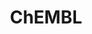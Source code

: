 ---
bigquery: https://console.cloud.google.com/bigquery?p=patents-public-data&d=ebi_chembl&page=dataset
citation: '"The ChEMBL database in 2017." Anna Gaulton, Anne Hersey, Michał Nowotka,
  A Patrícia Bento, Jon Chambers, David Mendez, Prudence Mutowo, Francis Atkinson,
  Louisa J Bellis, Elena Cibrián-Uhalte, Mark Davies, Nathan Dedman, Anneli Karlsson,
  María Paula Magariños, John P Overington, George Papadatos, Ines Smit, Andrew R
  Leach Nucleic acids Research (2017) 45 (Database Issue), D945-D954'
contributors: European Bioinformatics Institute
cost: None
description: ChEMBL Data is a manually curated database of small molecules used in
  drug discovery, including information about existing patented drugs.
documentation: 'schema: https://www.ebi.ac.uk/chembl/db_schema


  '
last_edit: Mon, 04 Apr 2022 19:07:30 GMT
location: https://console.cloud.google.com/marketplace/product/google_patents_public_datasets/chembl
maintained_by: EMBL-EBI, an outstation of European Molecular Biology Laboratory
related_publications: '

  ChEMBL: towards direct deposition of bioassay data.


  Mendez D, Gaulton A, Bento AP, Chambers J, De Veij M, Félix E, Magariños MP, Mosquera
  JF, Mutowo P, Nowotka M, Gordillo-Marañón M, Hunter F, Junco L, Mugumbate G, Rodriguez-Lopez
  M, Atkinson F, Bosc N, Radoux CJ, Segura-Cabrera A, Hersey A, Leach AR.


  — Nucleic Acids Res. 2019; 47(D1):D930-D940. doi: 10.1093/nar/gky1075

  '
schema_fields: '[''clo_id'', ''warning_description'', ''definition'', ''l6'', ''qed_weighted'',
  ''rgid'', ''withdrawn_year'', ''binding_site_comment'', ''warnref_id'', ''standard_value'',
  ''acd_most_bpka'', ''description'', ''direct_interaction'', ''stem'', ''parent_go_id'',
  ''relation'', ''curated_by'', ''updated_by'', ''num_alerts'', ''stem_class'', ''ridx'',
  ''last_active'', ''alert_id'', ''syn_type'', ''pref_name'', ''action_type'', ''year'',
  ''level3_description'', ''first_approval'', ''pathway_id'', ''cell_description'',
  ''path'', ''heavy_atoms'', ''disease_efficacy'', ''orig_description'', ''level4'',
  ''submission_date'', ''sei'', ''psa'', ''start_position'', ''l1'', ''target_mapping'',
  ''mechanism_of_action'', ''bei'', ''doi'', ''bao_format'', ''normal_range_max'',
  ''cell_id'', ''molregno'', ''parameter_type'', ''downgraded'', ''cidx'', ''label'',
  ''major_class'', ''activity_count'', ''name'', ''trade_name'', ''met_comment'',
  ''chirality'', ''mw_monoisotopic'', ''src_description'', ''status'', ''ddd_value'',
  ''rtb'', ''standard_type'', ''level1_description'', ''usan_year'', ''ro3_pass'',
  ''formulation_id'', ''last_page'', ''company'', ''assay_param_id'', ''comp_go_id'',
  ''targcomp_id'', ''parent_id'', ''assay_source'', ''mc_target_accession'', ''doc_id'',
  ''structure_type'', ''efo_id'', ''record_id'', ''active_ingredient'', ''ad_type'',
  ''delist_flag'', ''related_tid'', ''level5'', ''canonical_smiles'', ''hba_lipinski'',
  ''full_mwt'', ''curation_comment'', ''inorganic_flag'', ''cx_most_bpka'', ''approval_date'',
  ''caloha_id'', ''mol_hrac_id'', ''oc_id'', ''published_type'', ''text_value'', ''compd_id'',
  ''pubmed_id'', ''subgroup'', ''topical'', ''standard_flag'', ''standard_relation'',
  ''site_residues'', ''mutation'', ''l3'', ''db_version'', ''ref_url'', ''selectivity_comment'',
  ''compound_key'', ''stat'', ''mesh_id'', ''l5'', ''who_name'', ''product_id'', ''assay_type'',
  ''withdrawn_class'', ''prod_pat_id'', ''site_id'', ''mecref_id'', ''mechanism_comment'',
  ''tbl'', ''usan_substem'', ''compound_name'', ''assay_organism'', ''comments'',
  ''entity_id'', ''level2_description'', ''potential_duplicate'', ''usan_stem_definition'',
  ''atc_code'', ''mol_frac_id'', ''targrel_id'', ''research_stem'', ''mol_atc_id'',
  ''standard_text_value'', ''species_group_flag'', ''ddd_comment'', ''updated_on'',
  ''ref_id'', ''innovator_company'', ''assay_id'', ''sequence'', ''oral'', ''normal_range_min'',
  ''cell_name'', ''relationship'', ''drug_product_flag'', ''acd_most_apka'', ''assay_test_type'',
  ''prodrug'', ''patent_id'', ''dosed_ingredient'', ''qudt_units'', ''assay_subcellular_fraction'',
  ''hbd'', ''upper_value'', ''hbd_lipinski'', ''l4'', ''usan_stem'', ''enzyme_name'',
  ''molecular_species'', ''le'', ''num_lipinski_ro5_violations'', ''full_molformula'',
  ''frac_code'', ''warning_class'', ''published_value'', ''go_id'', ''dosage_form'',
  ''ref_type'', ''std_act_id'', ''metref_id'', ''idx'', ''drug_record_id'', ''confidence'',
  ''cell_source_organism'', ''lle'', ''mc_target_type'', ''protein_class_desc'', ''bao_endpoint'',
  ''uberon_id'', ''volume'', ''assay_strain'', ''activity_comment'', ''data_validity_comment'',
  ''cell_source_tissue'', ''cellosaurus_id'', ''indication_class'', ''component_id'',
  ''level2'', ''molecule_type'', ''country'', ''who_extra'', ''patent_expire_date'',
  ''protein_class_synonym'', ''assay_cell_type'', ''patent_no'', ''domain_name'',
  ''mc_target_name'', ''abstract'', ''alert_set_id'', ''drug_substance_flag'', ''max_phase'',
  ''frac_class_id'', ''src_id'', ''domain_type'', ''l8'', ''hba'', ''published_relation'',
  ''accession'', ''title'', ''aspect'', ''mol_irac_id'', ''component_type'', ''site_name'',
  ''acd_logd'', ''aromatic_rings'', ''ddd_id'', ''molsyn_id'', ''metabolite_record_id'',
  ''warning_country'', ''confidence_score'', ''warning_year'', ''substrate_record_id'',
  ''target_desc'', ''withdrawn_country'', ''pathway_key'', ''class_type'', ''parameter_value'',
  ''availability_type'', ''assay_class_id'', ''publication_number'', ''ddd_admr'',
  ''cl_lincs_id'', ''doc_type'', ''max_phase_for_ind'', ''short_name'', ''active_molregno'',
  ''class_level'', ''tissue_id'', ''published_units'', ''db_source'', ''natural_product'',
  ''protein_class_id'', ''route'', ''aidx'', ''component_synonym'', ''variant_id'',
  ''standard_units'', ''mesh_heading'', ''strength'', ''prediction_method'', ''l2'',
  ''level4_description'', ''black_box_warning'', ''priority'', ''version'', ''withdrawn_flag'',
  ''parenteral'', ''chebi_par_id'', ''smarts'', ''irac_code'', ''cell_source_tax_id'',
  ''parent_molregno'', ''pchembl_value'', ''actsm_id'', ''withdrawn_reason'', ''irac_class_id'',
  ''first_in_class'', ''tid_fixed'', ''issue'', ''sequence_md5sum'', ''biocomp_id'',
  ''cx_logd'', ''level1'', ''job_id'', ''log_id'', ''met_id'', ''ass_cls_map_id'',
  ''ingredient'', ''target_type'', ''isoform'', ''source_domain_id'', ''tax_id'',
  ''standard_inchi'', ''cell_ontology_id'', ''type'', ''hrac_class_id'', ''units'',
  ''annotation'', ''source'', ''organism'', ''smid'', ''assay_category'', ''tid'',
  ''usan_stem_id'', ''mc_organism'', ''parent_type'', ''met_conversion'', ''toid'',
  ''l7'', ''mc_tax_id'', ''src_short_name'', ''alogp'', ''value'', ''ap_id'', ''previous_company'',
  ''polymer_flag'', ''comp_class_id'', ''result_flag'', ''as_id'', ''warning_type'',
  ''nda_type'', ''level3'', ''synonyms'', ''compsyn_id'', ''activity_id'', ''helm_notation'',
  ''assay_desc'', ''efo_term'', ''homologue'', ''predbind_id'', ''molecular_mechanism'',
  ''domain_description'', ''cpd_str_alert_id'', ''mw_freebase'', ''standard_upper_value'',
  ''authors'', ''relationship_desc'', ''domain_id'', ''num_ro5_violations'', ''assay_tax_id'',
  ''ddd_units'', ''co_stem_id'', ''bto_id'', ''end_position'', ''sitecomp_id'', ''enzyme_tid'',
  ''uo_units'', ''hrac_code'', ''standard_inchi_key'', ''set_name'', ''mec_id'', ''creation_date'',
  ''alert_name'', ''entity_type'', ''drugind_id'', ''src_compound_id'', ''res_stem_id'',
  ''molfile'', ''acd_logp'', ''applicant_full_name'', ''cx_most_apka'', ''therapeutic_flag'',
  ''indref_id'', ''protclasssyn_id'', ''patent_use_code'', ''cx_logp'', ''assay_tissue'',
  ''first_page'', ''journal'', ''relationship_type'', ''warning_id'', ''bao_id'',
  ''src_assay_id'', ''chembl_id'']'
shortname: chembl
tags:
- biotechnology
- health
- chemical
- bioinformatics
- medical
terms_of_use: CC BY-SA 3.0
title: ChEMBL
uuid: e232a192-965c-4ec9-904c-155b6dfe56c5
---